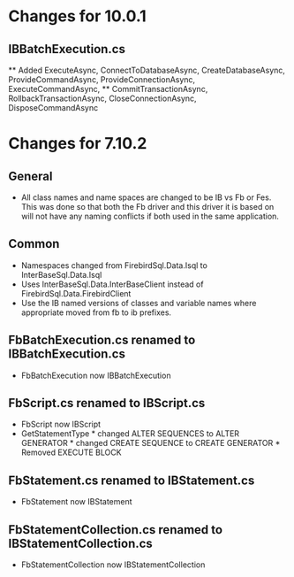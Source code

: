# Changes for 10.0.1

## IBBatchExecution.cs
** Added ExecuteAsync, ConnectToDatabaseAsync, CreateDatabaseAsync, ProvideCommandAsync, ProvideConnectionAsync, ExecuteCommandAsync,
**       CommitTransactionAsync, RollbackTransactionAsync, CloseConnectionAsync, DisposeCommandAsync


# Changes for 7.10.2 

##  General 
*	All class names and name spaces are changed to be IB vs Fb or Fes.  This was done so that both the Fb driver and this driver it is based on will not have any naming conflicts if both used in the same application.

## Common 
* Namespaces changed from FirebirdSql.Data.Isql to InterBaseSql.Data.Isql
*	Uses InterBaseSql.Data.InterBaseClient instead of FirebirdSql.Data.FirebirdClient
*	Use the IB named versions of classes and variable names where appropriate moved from fb to ib prefixes.

## FbBatchExecution.cs renamed to IBBatchExecution.cs
*	FbBatchExecution now IBBatchExecution
		
## FbScript.cs	renamed to IBScript.cs
*	FbScript now IBScript
*	GetStatementType 
		* changed ALTER SEQUENCES to ALTER GENERATOR
		* changed CREATE SEQUENCE to CREATE GENERATOR
		* Removed EXECUTE BLOCK
			
## FbStatement.cs renamed to IBStatement.cs
*	FbStatement now IBStatement
		
## FbStatementCollection.cs renamed to IBStatementCollection.cs
*	FbStatementCollection now IBStatementCollection
		
		
		
